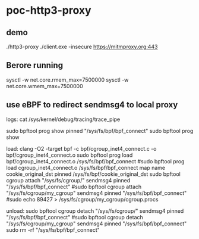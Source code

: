 # poc-http3-proxy

## demo
./http3-proxy
./client.exe -insecure https://mitmproxy.org:443


## Berore running 
sysctl -w net.core.rmem_max=7500000
sysctl -w net.core.wmem_max=7500000

## use eBPF to redirect sendmsg4 to local proxy
logs:
cat /sys/kernel/debug/tracing/trace_pipe

sudo bpftool prog show pinned "/sys/fs/bpf/bpf_connect"
sudo bpftool prog show

load:
clang -O2 -target bpf -c bpf/cgroup_inet4_connect.c -o bpf/cgroup_inet4_connect.o
sudo bpftool prog load bpf/cgroup_inet4_connect.o /sys/fs/bpf/bpf_connect
#sudo bpftool prog load cgroup_inet4_connect.o /sys/fs/bpf/bpf_connect  map name cookie_original_dst pinned /sys/fs/bpf/cookie_original_dst
sudo bpftool cgroup attach "/sys/fs/cgroup/" sendmsg4 pinned "/sys/fs/bpf/bpf_connect"
#sudo bpftool cgroup attach "/sys/fs/cgroup/my_cgroup" sendmsg4 pinned "/sys/fs/bpf/bpf_connect"
#sudo echo 89427 > /sys/fs/cgroup/my_cgroup/cgroup.procs

unload:
sudo bpftool cgroup detach "/sys/fs/cgroup/" sendmsg4 pinned "/sys/fs/bpf/bpf_connect"
#sudo bpftool cgroup detach "/sys/fs/cgroup/my_cgroup" sendmsg4 pinned "/sys/fs/bpf/bpf_connect"
sudo rm -rf "/sys/fs/bpf/bpf_connect"





